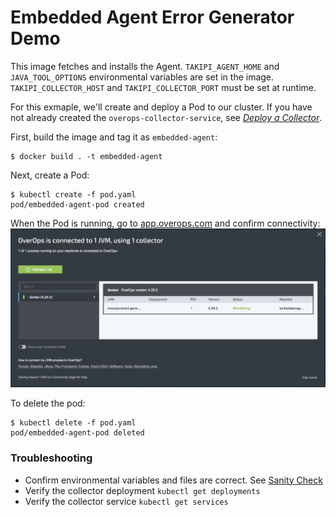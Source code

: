 # Embedded Agent Error Generator Demo
This image fetches and installs the Agent. `TAKIPI_AGENT_HOME` and `JAVA_TOOL_OPTIONS` environmental variables are set in the image. `TAKIPI_COLLECTOR_HOST` and `TAKIPI_COLLECTOR_PORT` must be set at runtime.

For this exmaple, we'll create and deploy a Pod to our cluster. If you have not already created the `overops-collector-service`, see *[Deploy a Collector](../../collector)*.

First, build the image and tag it as `embedded-agent`:

```console
$ docker build . -t embedded-agent
```

Next, create a Pod:

```console
$ kubectl create -f pod.yaml
pod/embedded-agent-pod created
```

When the Pod is running, go to [app.overops.com](https://app.overops.com/) and confirm connectivity:
![Image confirming connectivity](agent-connected.png)

To delete the pod:

```console
$ kubectl delete -f pod.yaml
pod/embedded-agent-pod deleted
```

### Troubleshooting
- Confirm environmental variables and files are correct. See [Sanity Check](../../agent/#sanity-check)
- Verify the collector deployment `kubectl get deployments`
- Verify the collector service `kubectl get services`
